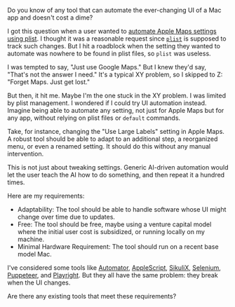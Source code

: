 Do you know of any tool that can automate the ever-changing UI of a Mac app and doesn't cost a dime?

I got this question when a user wanted to [automate Apple Maps settings using plist](https://github.com/8ta4/plist/issues/24#issuecomment-1931474720). I thought it was a reasonable request since [`plist`](https://github.com/8ta4/plist) is supposed to track such changes. But I hit a roadblock when the setting they wanted to automate was nowhere to be found in plist files, so `plist` was useless.

I was tempted to say, "Just use Google Maps." But I knew they'd say, "That's not the answer I need." It's a typical XY problem, so I skipped to Z: "Forget Maps. Just get lost."

But then, it hit me. Maybe I'm the one stuck in the XY problem. I was limited by plist management. I wondered if I could try UI automation instead. Imagine being able to automate any setting, not just for Apple Maps but for any app, without relying on plist files or `default` commands.

Take, for instance, changing the "Use Large Labels" setting in Apple Maps. A robust tool should be able to adapt to an additional step, a reorganized menu, or even a renamed setting. It should do this without any manual intervention.

This is not just about tweaking settings. Generic AI-driven automation would let the user teach the AI how to do something, and then repeat it a hundred times.

Here are my requirements:

- Adaptability: The tool should be able to handle software whose UI might change over time due to updates.
- Free: The tool should be free, maybe using a venture capital model where the initial user cost is subsidized, or running locally on my machine.
- Minimal Hardware Requirement: The tool should run on a recent base model Mac.

I've considered some tools like [Automator](https://support.apple.com/guide/automator/welcome/mac), [AppleScript](https://developer.apple.com/library/archive/documentation/AppleScript/Conceptual/AppleScriptLangGuide/introduction/ASLR_intro.html), [SikuliX](https://github.com/RaiMan/SikuliX1), [Selenium](https://github.com/SeleniumHQ/selenium), [Puppeteer](https://github.com/puppeteer/puppeteer), and [Playright](https://github.com/microsoft/playwright). But they all have the same problem: they break when the UI changes.

Are there any existing tools that meet these requirements?
